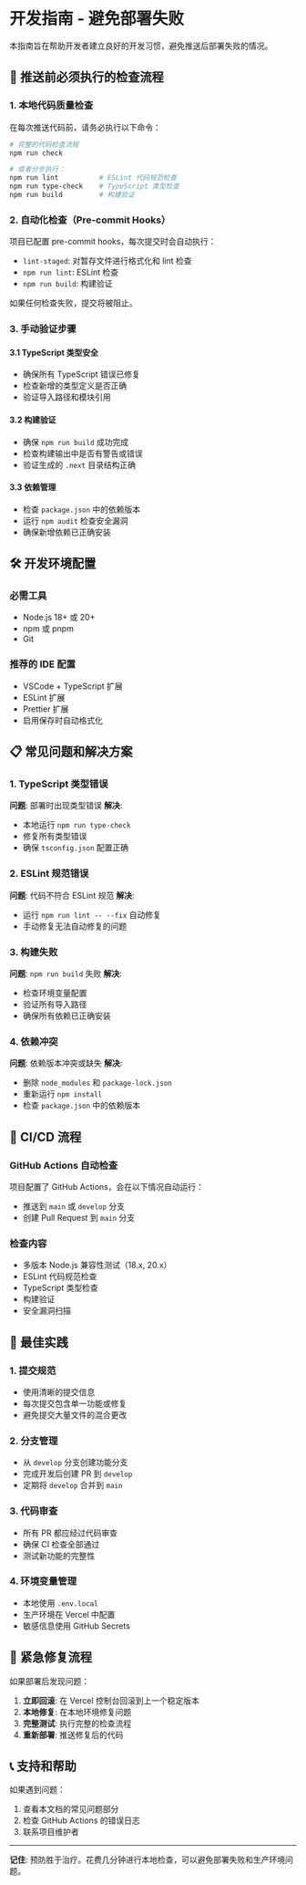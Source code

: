 # 开发指南 - 避免部署失败

本指南旨在帮助开发者建立良好的开发习惯，避免推送后部署失败的情况。

## 🚀 推送前必须执行的检查流程

### 1. 本地代码质量检查

在每次推送代码前，请务必执行以下命令：

```bash
# 完整的代码检查流程
npm run check

# 或者分步执行：
npm run lint          # ESLint 代码规范检查
npm run type-check    # TypeScript 类型检查
npm run build         # 构建验证
```

### 2. 自动化检查（Pre-commit Hooks）

项目已配置 pre-commit hooks，每次提交时会自动执行：

- `lint-staged`: 对暂存文件进行格式化和 lint 检查
- `npm run lint`: ESLint 检查
- `npm run build`: 构建验证

如果任何检查失败，提交将被阻止。

### 3. 手动验证步骤

#### 3.1 TypeScript 类型安全

- 确保所有 TypeScript 错误已修复
- 检查新增的类型定义是否正确
- 验证导入路径和模块引用

#### 3.2 构建验证

- 确保 `npm run build` 成功完成
- 检查构建输出中是否有警告或错误
- 验证生成的 `.next` 目录结构正确

#### 3.3 依赖管理

- 检查 `package.json` 中的依赖版本
- 运行 `npm audit` 检查安全漏洞
- 确保新增依赖已正确安装

## 🛠️ 开发环境配置

### 必需工具

- Node.js 18+ 或 20+
- npm 或 pnpm
- Git

### 推荐的 IDE 配置

- VSCode + TypeScript 扩展
- ESLint 扩展
- Prettier 扩展
- 启用保存时自动格式化

## 📋 常见问题和解决方案

### 1. TypeScript 类型错误

**问题**: 部署时出现类型错误
**解决**:

- 本地运行 `npm run type-check`
- 修复所有类型错误
- 确保 `tsconfig.json` 配置正确

### 2. ESLint 规范错误

**问题**: 代码不符合 ESLint 规范
**解决**:

- 运行 `npm run lint -- --fix` 自动修复
- 手动修复无法自动修复的问题

### 3. 构建失败

**问题**: `npm run build` 失败
**解决**:

- 检查环境变量配置
- 验证所有导入路径
- 确保所有依赖已正确安装

### 4. 依赖冲突

**问题**: 依赖版本冲突或缺失
**解决**:

- 删除 `node_modules` 和 `package-lock.json`
- 重新运行 `npm install`
- 检查 `package.json` 中的依赖版本

## 🔄 CI/CD 流程

### GitHub Actions 自动检查

项目配置了 GitHub Actions，会在以下情况自动运行：

- 推送到 `main` 或 `develop` 分支
- 创建 Pull Request 到 `main` 分支

### 检查内容

- 多版本 Node.js 兼容性测试（18.x, 20.x）
- ESLint 代码规范检查
- TypeScript 类型检查
- 构建验证
- 安全漏洞扫描

## 📝 最佳实践

### 1. 提交规范

- 使用清晰的提交信息
- 每次提交包含单一功能或修复
- 避免提交大量文件的混合更改

### 2. 分支管理

- 从 `develop` 分支创建功能分支
- 完成开发后创建 PR 到 `develop`
- 定期将 `develop` 合并到 `main`

### 3. 代码审查

- 所有 PR 都应经过代码审查
- 确保 CI 检查全部通过
- 测试新功能的完整性

### 4. 环境变量管理

- 本地使用 `.env.local`
- 生产环境在 Vercel 中配置
- 敏感信息使用 GitHub Secrets

## 🚨 紧急修复流程

如果部署后发现问题：

1. **立即回滚**: 在 Vercel 控制台回滚到上一个稳定版本
2. **本地修复**: 在本地环境修复问题
3. **完整测试**: 执行完整的检查流程
4. **重新部署**: 推送修复后的代码

## 📞 支持和帮助

如果遇到问题：

1. 查看本文档的常见问题部分
2. 检查 GitHub Actions 的错误日志
3. 联系项目维护者

---

**记住**: 预防胜于治疗。花费几分钟进行本地检查，可以避免部署失败和生产环境问题。
